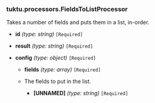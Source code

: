 ### tuktu.processors.FieldsToListProcessor
Takes a number of fields and puts them in a list, in-order.

  * **id** *(type: string)* `[Required]`

  * **result** *(type: string)* `[Required]`

  * **config** *(type: object)* `[Required]`

    * **fields** *(type: array)* `[Required]`
    - The fields to put in the list.

      * **[UNNAMED]** *(type: string)* `[Required]`

